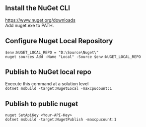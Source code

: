 ## Install the NuGet CLI
https://www.nuget.org/downloads  
Add nuget.exe to PATH.

## Configure Nuget Local Repository
`$env:NUGET_LOCAL_REPO = "D:\Source\Nuget\"`  
`nuget sources Add -Name "Local" -Source $env:NUGET_LOCAL_REPO`

## Publish to NuGet local repo
Execute this command at a solution level  
`dotnet msbuild -target:NugetLocal -maxcpucount:1`

## Publish to public nuget
`nuget SetApiKey <Your-API-Key>`  
`dotnet msbuild -target:NugetPublish -maxcpucount:1`
